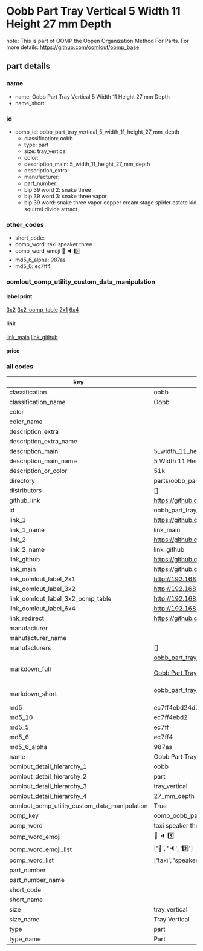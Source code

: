 # Oobb Part Tray Vertical 5 Width 11 Height 27 mm Depth  

note: This is part of OOMP the Oopen Organization Method For Parts. For more details: https://github.com/oomlout/oomp_base

##  part details
  







### name
* name: Oobb Part Tray Vertical 5 Width 11 Height 27 mm Depth
* name_short: 
### id
* oomp_id: oobb_part_tray_vertical_5_width_11_height_27_mm_depth
  * classification: oobb
  * type: part
  * size: tray_vertical
  * color: 
  * description_main: 5_width_11_height_27_mm_depth
  * description_extra: 
  * manufacturer: 
  * part_number: 
  * bip 39 word 2: snake three
  * bip 39 word 3: snake three vapor
  * bip 39 word: snake three vapor copper cream stage spider estate kid squirrel divide attract

### other_codes
* short_code: 
* oomp_word: taxi speaker three
* oomp_word_emoji :taxi: :speaker: :three:
* md5_6_alpha: 987as
* md5_6: ec7ff4






### oomlout_oomp_utility_custom_data_manipulation
#### label print
[3x2](http://192.168.1.245:1112/?label=oomp%20987as)
[3x2_oomp_table](http://192.168.1.108:1112/?label=oomp%20987as)
[2x1](http://192.168.1.242:1112/?label=oomp%20987as)
[6x4](http://192.168.1.55:1112/?label=oomp%20987as)    

#### link

[link_main](https://github.com/oomlout/oomlout_oomp_version_1_messy/tree/main/parts/oobb_part_tray_vertical_5_width_11_height_27_mm_depth) [link_github](https://github.com/oomlout/oomlout_oomp_version_1_messy/tree/main/parts/oobb_part_tray_vertical_5_width_11_height_27_mm_depth)                             

#### price







### all codes 
| key | value |  
| --- | --- |  
| classification | oobb |  
| classification_name | Oobb |  
| color |  |  
| color_name |  |  
| description_extra |  |  
| description_extra_name |  |  
| description_main | 5_width_11_height_27_mm_depth |  
| description_main_name | 5 Width 11 Height 27 mm Depth |  
| description_or_color | 51k |  
| directory | parts/oobb_part_tray_vertical_5_width_11_height_27_mm_depth |  
| distributors | [] |  
| github_link | https://github.com/oomlout/oomlout_oomp_part_src/tree/main/parts/oobb_part_tray_vertical_5_width_11_height_27_mm_depth |  
| id | oobb_part_tray_vertical_5_width_11_height_27_mm_depth |  
| link_1 | https://github.com/oomlout/oomlout_oomp_version_1_messy/tree/main/parts/oobb_part_tray_vertical_5_width_11_height_27_mm_depth |  
| link_1_name | link_main |  
| link_2 | https://github.com/oomlout/oomlout_oomp_version_1_messy/tree/main/parts/oobb_part_tray_vertical_5_width_11_height_27_mm_depth |  
| link_2_name | link_github |  
| link_github | https://github.com/oomlout/oomlout_oomp_version_1_messy/tree/main/parts/oobb_part_tray_vertical_5_width_11_height_27_mm_depth |  
| link_main | https://github.com/oomlout/oomlout_oomp_version_1_messy/tree/main/parts/oobb_part_tray_vertical_5_width_11_height_27_mm_depth |  
| link_oomlout_label_2x1 | http://192.168.1.242:1112/?label=oomp%20987as |  
| link_oomlout_label_3x2 | http://192.168.1.245:1112/?label=oomp%20987as |  
| link_oomlout_label_3x2_oomp_table | http://192.168.1.108:1112/?label=oomp%20987as |  
| link_oomlout_label_6x4 | http://192.168.1.55:1112/?label=oomp%20987as |  
| link_redirect | https://github.com/oomlout/oomlout_oomp_version_1_messy/tree/main/parts/oobb_part_tray_vertical_5_width_11_height_27_mm_depth |  
| manufacturer |  |  
| manufacturer_name |  |  
| manufacturers | [] |  
| markdown_full | [oobb_part_tray_vertical_5_width_11_height_27_mm_depth](none)<br>[](none)<br>[Oobb Part Tray Vertical 5 Width 11 Height 27 Mm Depth](none)<br><br> |  
| markdown_short | [oobb_part_tray_vertical_5_width_11_height_27_mm_depth](none)<br><br> |  
| md5 | ec7ff4ebd24d7a37509972ffe2f84669 |  
| md5_10 | ec7ff4ebd2 |  
| md5_5 | ec7ff |  
| md5_6 | ec7ff4 |  
| md5_6_alpha | 987as |  
| name | Oobb Part Tray Vertical 5 Width 11 Height 27 mm Depth |  
| oomlout_detail_hierarchy_1 | oobb |  
| oomlout_detail_hierarchy_2 | part |  
| oomlout_detail_hierarchy_3 | tray_vertical |  
| oomlout_detail_hierarchy_4 | 27_mm_depth |  
| oomlout_oomp_utility_custom_data_manipulation | True |  
| oomp_key | oomp_oobb_part_tray_vertical_5_width_11_height_27_mm_depth |  
| oomp_word | taxi speaker three |  
| oomp_word_emoji | :taxi: :speaker: :three: |  
| oomp_word_emoji_list | [':taxi:', ':speaker:', ':three:'] |  
| oomp_word_list | ['taxi', 'speaker', 'three'] |  
| part_number |  |  
| part_number_name |  |  
| short_code |  |  
| short_name |  |  
| size | tray_vertical |  
| size_name | Tray Vertical |  
| type | part |  
| type_name | Part |  
